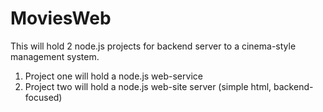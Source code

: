 # MoviesWeb

This will hold 2 node.js projects for backend server to a cinema-style management system.
1) Project one will hold a node.js web-service
2) Project two will hold a node.js web-site server (simple html, backend-focused)
